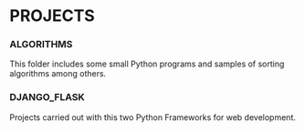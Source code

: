 # PROJECTS


### ALGORITHMS

This folder includes some small Python programs and samples of sorting algorithms among others.

### DJANGO_FLASK

Projects carried out with this two Python Frameworks for web development.



